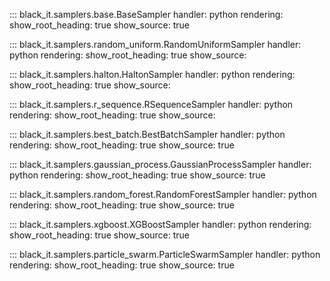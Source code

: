 
::: black_it.samplers.base.BaseSampler
    handler: python
    rendering:
      show_root_heading: true
      show_source: true

::: black_it.samplers.random_uniform.RandomUniformSampler
    handler: python
    rendering:
      show_root_heading: true
      show_source: 

::: black_it.samplers.halton.HaltonSampler
    handler: python
    rendering:
      show_root_heading: true
      show_source: 

::: black_it.samplers.r_sequence.RSequenceSampler
    handler: python
    rendering:
      show_root_heading: true
      show_source:

::: black_it.samplers.best_batch.BestBatchSampler
    handler: python
    rendering:
      show_root_heading: true
      show_source: true

::: black_it.samplers.gaussian_process.GaussianProcessSampler
    handler: python
    rendering:
      show_root_heading: true
      show_source: true

::: black_it.samplers.random_forest.RandomForestSampler
    handler: python
    rendering:
      show_root_heading: true
      show_source: true

::: black_it.samplers.xgboost.XGBoostSampler
    handler: python
    rendering:
      show_root_heading: true
      show_source: true

::: black_it.samplers.particle_swarm.ParticleSwarmSampler
    handler: python
    rendering:
      show_root_heading: true
      show_source: true
